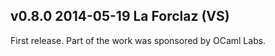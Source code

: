 v0.8.0 2014-05-19 La Forclaz (VS)
---------------------------------

First release.
Part of the work was sponsored by OCaml Labs.
